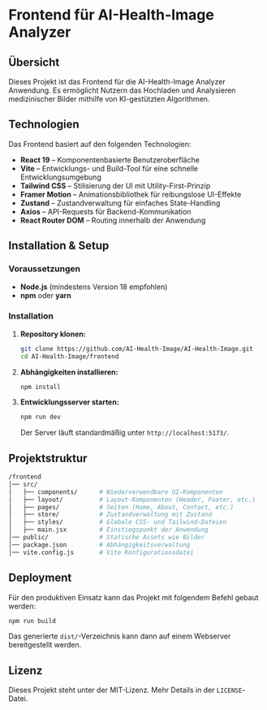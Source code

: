 # Frontend für AI-Health-Image Analyzer

## Übersicht
Dieses Projekt ist das Frontend für die AI-Health-Image Analyzer Anwendung. Es ermöglicht Nutzern das Hochladen und Analysieren medizinischer Bilder mithilfe von KI-gestützten Algorithmen.

## Technologien
Das Frontend basiert auf den folgenden Technologien:
- **React 19** – Komponentenbasierte Benutzeroberfläche
- **Vite** – Entwicklungs- und Build-Tool für eine schnelle Entwicklungsumgebung
- **Tailwind CSS** – Stilisierung der UI mit Utility-First-Prinzip
- **Framer Motion** – Animationsbibliothek für reibungslose UI-Effekte
- **Zustand** – Zustandverwaltung für einfaches State-Handling
- **Axios** – API-Requests für Backend-Kommunikation
- **React Router DOM** – Routing innerhalb der Anwendung

## Installation & Setup
### Voraussetzungen
- **Node.js** (mindestens Version 18 empfohlen)
- **npm** oder **yarn**

### Installation
1. **Repository klonen:**
   ```sh
   git clone https://github.com/AI-Health-Image/AI-Health-Image.git
   cd AI-Health-Image/frontend
   ```
2. **Abhängigkeiten installieren:**
   ```sh
   npm install
   ```
3. **Entwicklungsserver starten:**
   ```sh
   npm run dev
   ```
   Der Server läuft standardmäßig unter `http://localhost:5173/`.

## Projektstruktur
```sh
/frontend
│── src/
│   ├── components/      # Wiederverwendbare UI-Komponenten
│   ├── layout/          # Layout-Komponenten (Header, Footer, etc.)
│   ├── pages/           # Seiten (Home, About, Contact, etc.)
│   ├── store/           # Zustandverwaltung mit Zustand
│   ├── styles/          # Globale CSS- und Tailwind-Dateien
│   ├── main.jsx         # Einstiegspunkt der Anwendung
│── public/              # Statische Assets wie Bilder
│── package.json         # Abhängigkeitsverwaltung
│── vite.config.js       # Vite Konfigurationsdatei
```

## Deployment
Für den produktiven Einsatz kann das Projekt mit folgendem Befehl gebaut werden:
```sh
npm run build
```
Das generierte `dist/`-Verzeichnis kann dann auf einem Webserver bereitgestellt werden.

## Lizenz
Dieses Projekt steht unter der MIT-Lizenz. Mehr Details in der `LICENSE`-Datei.
